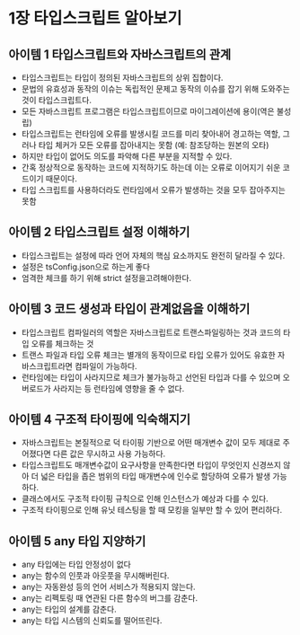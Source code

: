 # 1장 타입스크립트 알아보기
## 아이템 1 타입스크립트와 자바스크립트의 관계
- 타입스크립트는 타입이 정의된 자바스크립트의 상위 집합이다.
- 문법의 유효성과 동작의 이슈는 독립적인 문제고 동작의 이슈를 잡기 위해 도와주는 것이 타입스크립트다. 
- 모든 자바스크립트 프로그램은 타입스크립트이므로 마이그레이션에 용이(역은 불성립)
- 타입스크립트는 런타임에 오류를 발생시킬 코드를 미리 찾아내어 경고하는 역할, 그러나 타입 체커가 모든 오류를 잡아내지는 못함 (예: 참조당하는 원본의 오타)
- 하지만 타입이 없어도 의도를 파악해 다른 부분을 지적할 수 있다.
- 간혹 정상적으로 동작하는 코드에 지적하기도 하는데 이는 오류로 이어지기 쉬운 코드이기 때문이다.
- 타입 스크립트를 사용하더라도 런타임에서 오류가 발생하는 것을 모두 잡아주지는 못함

## 아이템 2 타입스크립트 설정 이해하기
- 타입스크립트는 설정에 따라 언어 자체의 핵심 요소까지도 완전히 달라질 수 있다.
- 설정은 tsConfig.json으로 하는게 좋다
- 엄격한 체크를 하기 위해 strict 설정을고려해야한다.

## 아이템 3 코드 생성과 타입이 관계없음을 이해하기
- 타입스크립트 컴파일러의 역할은 자바스크립트로 트랜스파일링하는 것과 코드의 타입 오류를 체크하는 것
- 트랜스 파일과 타입 오류 체크는 별개의 동작이므로 타입 오류가 있어도 유효한 자바스크립트라면 컴파일이 가능하다.
- 런타임에는 타입이 사라지므로 체크가 불가능하고 선언된 타입과 다를 수 있으며 오버로드가 사라지는 등 런타임에 영향을 줄 수 없다.

## 아이템 4 구조적 타이핑에 익숙해지기
- 자바스크립트는 본질적으로 덕 타이핑 기반으로 어떤 매개변수 값이 모두 제대로 주어졌다면 다른 값은 무시하고 사용 가능하다.
- 타입스크립트도 매개변수값이 요구사항을 만족한다면 타입이 무엇인지 신경쓰지 않아 더 넓은 타입을 좁은 범위의 타입 매개변수에 인수로 할당하여 오류가 발생 가능하다.
- 클래스에서도 구조적 타이핑 규칙으로 인해 인스턴스가 예상과 다를 수 있다.
- 구조적 타이핑으로 인해 유닛 테스팅을 할 때 모킹을 일부만 할 수 있어 편리하다.

## 아이템 5 any 타입 지양하기
- any 타입에는 타입 안정성이 없다
- any는 함수의 인풋과 아웃풋을 무시해버린다.
- any는 자동완성 등의 언어 서비스가 적용되지 않는다.
- any는 리펙토링 때 연관된 다른 함수의 버그를 감춘다.
- any는 타입의 설계를 감춘다.
- any는 타입 시스템의 신뢰도를 떨어뜨린다.



